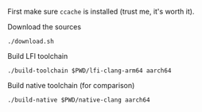 First make sure `ccache` is installed (trust me, it's worth it).

Download the sources

```
./download.sh
```

Build LFI toolchain

```
./build-toolchain $PWD/lfi-clang-arm64 aarch64
```

Build native toolchain (for comparison)

```
./build-native $PWD/native-clang aarch64
```
